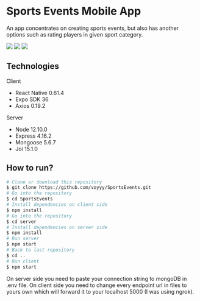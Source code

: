 # Sports Events Mobile App

An app concentrates on creating sports events, but also has another options such as rating players in given sport category.

![](https://s6.gifyu.com/images/login-resize.png)
![](https://s6.gifyu.com/images/profile-resize.gif)
![](https://s6.gifyu.com/images/events-resize.gif)

## Technologies

Client
* React Native 0.61.4
* Expo SDK 36
* Axios 0.19.2

Server
* Node 12.10.0
* Express 4.16.2
* Mongoose 5.6.7
* Joi 15.1.0

## How to run?

```bash
# Clone or download this repository
$ git clone https://github.com/voyyy/SportsEvents.git
# Go into the repository
$ cd SportsEvents
# Install dependencies on client side
$ npm install
# Go into the repository
$ cd server
# Install dependencies on server side
$ npm install
# Run server
$ npm start
# Back to last repository
$ cd ..
# Run client
$ npm start
```

On server side you need to paste your connection string to mongoDB in .env file.
On client side you need to change every endpoint url in files to yours own which will forward it to your localhost 5000 (I was using ngrok).

